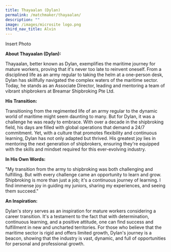 ```yaml
---
title: Thayaalan (Dylan)
permalink: /matchmaker/thayaalan/
description: ""
image: /images/microsite logo.png
third_nav_title: Alvin
---
```

Insert Photo

**About Thayaalan (Dylan):**

Thayaalan, better known as Dylan, exemplifies the maritime journey for mature workers, proving that it's never too late to reinvent oneself. From a disciplined life as an army regular to taking the helm at a one-person desk, Dylan has skillfully navigated the complex waters of the maritime sector. Today, he stands as an Associate Director, leading and mentoring a team of vibrant shipbrokers at Breamar Shipbroking Pte Ltd.

**His Transition:**

Transitioning from the regimented life of an army regular to the dynamic world of maritime might seem daunting to many. But for Dylan, it was a challenge he was ready to embrace. With over a decade in the shipbroking field, his days are filled with global operations that demand a 24/7 commitment. Yet, with a culture that promotes flexibility and continuous learning, Dylan has not only adapted but thrived. His greatest joy lies in mentoring the next generation of shipbrokers, ensuring they're equipped with the skills and mindset required for this ever-evolving industry.

**In His Own Words:**

"My transition from the army to shipbroking was both challenging and fulfilling. But with every challenge came an opportunity to learn and grow. Shipbroking is more than just a job; it's a continuous journey of learning. I find immense joy in guiding my juniors, sharing my experiences, and seeing them succeed."

**An Inspiration:**

Dylan's story serves as an inspiration for mature workers considering a career transition. It's a testament to the fact that with determination, continuous learning, and a positive attitude, one can find success and fulfillment in new and uncharted territories. For those who believe that the maritime sector is rigid and offers limited growth, Dylan's journey is a beacon, showing that the industry is vast, dynamic, and full of opportunities for personal and professional growth.